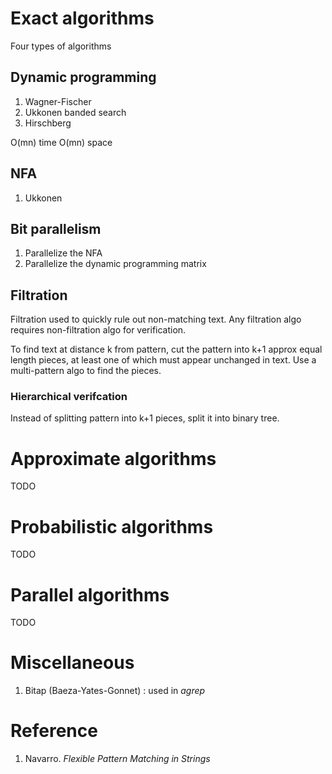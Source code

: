 
# Exact algorithms

Four types of algorithms 

## Dynamic programming 

1. Wagner-Fischer
2. Ukkonen banded search
3. Hirschberg

O(mn) time
O(mn) space

## NFA 

1. Ukkonen

## Bit parallelism

1. Parallelize the NFA
2. Parallelize the dynamic programming matrix

## Filtration

Filtration used to quickly rule out non-matching text.  Any filtration algo requires non-filtration algo for verification.

To find text at distance k from pattern, cut the pattern into k+1 approx equal length pieces, at least one of which must appear unchanged in text.  Use a multi-pattern algo to find the pieces.

### Hierarchical verifcation

Instead of splitting pattern into k+1 pieces, split it into binary tree.

# Approximate algorithms 

TODO

# Probabilistic algorithms

TODO

# Parallel algorithms

TODO

# Miscellaneous

1. Bitap (Baeza-Yates-Gonnet) : used in *agrep*

# Reference

1. Navarro. *Flexible Pattern Matching in Strings*
